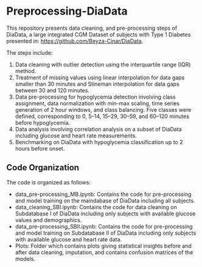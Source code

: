 # Preprocessing-DiaData

This repository presents data cleaning, and pre-processing steps of DiaData, a large integrated CGM Dataset of subjects with Type 1 Diabetes presented in: https://github.com/Beyza-Cinar/DiaData.

The steps include:
1. Data cleaning with outlier detection using the interquartile range (IQR) method.
2. Treatment of missing values using linear interpolation for data gaps smaller than 30 minutes and Stineman interpolation for data gaps between 30 and 120 minutes.
3. Data pre-processing for hypoglycemia detection involving class assignment, data normalization with min-max scaling, time series generation of 2 hour windows, and class balancing. Five classes were defined, corresponding to 0, 5–14, 15–29, 30–59, and 60–120 minutes before hypoglycemia.
4. Data analysis involving correlation analysis on a subset of DiaData including glucose and heart rate measurements.
5. Benchmarking on DiaData with hypoglycemia classification up to 2 hours before onset.

## Code Organization

The code is organized as follows:

- data_pre-processing_MB.ipynb: Contains the code for pre-processing and model training on the maindabase of DiaData including all subjects.
- data_cleaning_SBI.ipynb: Contains the code for data cleaning on Subdatabase I of DiaData including only subjects with available glucose values and demographics.
- data_pre-processing_SBII.ipynb: Contains the code for pre-processing and model training on Subdatabase II of DiaData including only subjects with available glucose and heart rate data.
- Plots: Folder which contains plots giving statistical insights before and after data cleaning, imputation, and contains confusion matrices of the models.
